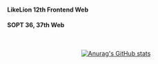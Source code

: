 <div>
  <!--Body-->
  
  #### LikeLion 12th Frontend Web
  #### SOPT 36, 37th Web
  
  <br/>

  <div align="center">
    
[![Anurag's GitHub stats](https://github-readme-stats.vercel.app/api?username=maehwasoo&show_icons=true&theme=transparent&show=reviews,discussions_started,discussions_answered,prs_merged,prs_merged_percentage)](https://github.com/anuraghazra/github-readme-stats)

</div>
